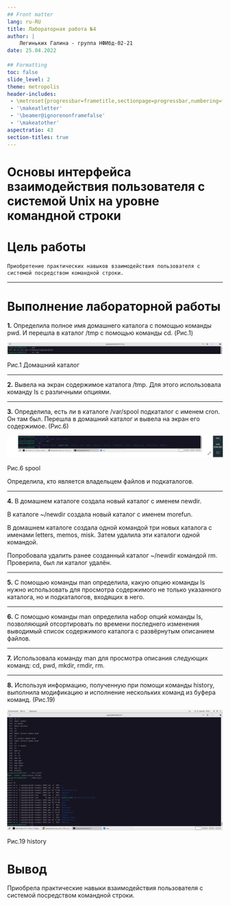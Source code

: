 ```yaml
---
## Front matter
lang: ru-RU
title: Лабораторная работа №4
author: |
    Легиньких Галина - группа НФИбд-02-21
date: 25.04.2022

## Formatting
toc: false
slide_level: 2
theme: metropolis
header-includes: 
 - \metroset{progressbar=frametitle,sectionpage=progressbar,numbering=fraction}
 - '\makeatletter'
 - '\beamer@ignorenonframefalse'
 - '\makeatother'
aspectratio: 43
section-titles: true
---
```


# Основы интерфейса взаимодействия пользователя с системой Unix на уровне командной строки

# Цель работы

    Приобретение практических навыков взаимодействия пользователя с системой посредством командной строки.

_ _ _

# Выполнение лабораторной работы

**1.** Определила полное имя домашнего каталога с помощью команды pwd. И перешла в каталог /tmp с помощью команды cd. (Рис.1)

![Рис.1](Скрин/1.png)

Рис.1 Домашний каталог

_ _ _

**2.** Вывела на экран содержимое каталога /tmp. Для этого использовала команду ls
с различными опциями.

_ _ _

**3.** Определила, есть ли в каталоге /var/spool подкаталог с именем cron. Он там был. Перешла в домашний каталог и вывела на экран его содержимое. (Рис.6)

![Рис.6](Скрин/6.png)

Рис.6 spool

Определила, кто является владельцем файлов и подкаталогов. 

_ _ _

**4.** В домашнем каталоге создала новый каталог с именем newdir.

В каталоге ~/newdir создала новый каталог с именем morefun.

В домашнем каталоге создала одной командой три новых каталога с именами letters, memos, misk. Затем удалила эти каталоги одной командой.

Попробовала удалить ранее созданный каталог ~/newdir командой rm. Проверила, был ли каталог удалён. 

_ _ _

**5.** С помощью команды man определила, какую опцию команды ls нужно использовать для просмотра содержимого не только указанного каталога, но и подкаталогов, входящих в него. 

_ _ _

**6.** С помощью команды man определила набор опций команды ls, позволяющий отсортировать по времени последнего изменения выводимый список содержимого каталога с развёрнутым описанием файлов. 

_ _ _

**7.** Использовала команду man для просмотра описания следующих команд: cd, pwd, mkdir,
rmdir, rm.

_ _ _

**8.** Используя информацию, полученную при помощи команды history, выполнила модификацию и исполнение нескольких команд из буфера команд. (Рис.19)

![Рис.19](Скрин/19.png)

Рис.19 history

# Вывод

Приобрела практические навыки взаимодействия пользователя с системой посредством командной строки.


